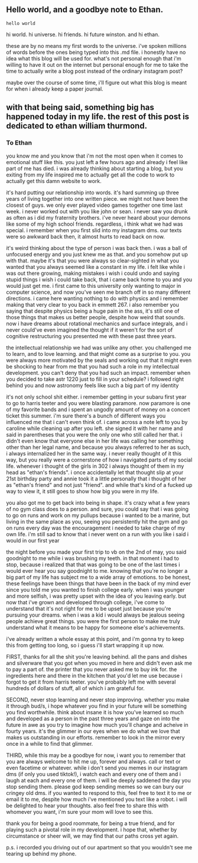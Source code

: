 ## Hello world, and a goodbye note to Ethan.

`hello world`

hi world. hi universe. hi friends. hi future winston. and hi ethan.

these are by no means my first words to the universe. i've spoken millions of words before the ones being typed into this .md file.
i honestly have no idea what this blog will be used for. what's not personal enough that i'm willing to have it out on the internet but personal enough for me to take the time to actually write a blog post instead of the ordinary instagram post?

maybe over the course of some time, i'll figure out what this blog is meant for when i already keep a paper journal.

with that being said, something big has happened today in my life. the rest of this post is dedicated to ethan william thurmond.
---

### To Ethan

you know me and you know that i'm not the most open when it comes to emotional stuff like this. you just left a few hours ago and already i feel like part of me has died. i was already thinking about starting a blog, but you exiting from my life inspired me to actually get all the code to work to actually get this damn website to work. 

it's hard putting our relationship into words. it's hard summing up three years of living together into one written piece. we might not have been the closest of guys. we only ever played video games together one time last week. i never worked out with you like john or sean. i never saw you drunk as often as i did my fraternity brothers. i've never heard about your demons like some of my high school friends. regardless, i think what we had was special. i remember when you first slid into my instagram dms. our texts were so awkward back then, it almost hurts to read back on now.

it's weird thinking about the type of person i was back then. i was a ball of unfocused energy and you just knew me as that. and you somehow put up with that. maybe it's that you were always so clear-sighted in what you wanted that you always seemed like a constant in my life. i felt like while i was out there growing, making mistakes i wish i could undo and saying stupid things i wish i could take back, that i came back home to you and you would just get me. i first came to this university only wanting to major in computer science, and now you've seen me branch off in so many different directions. i came here wanting nothing to do with physics and i remember making that very clear to you back in emmett 267. i also remember you saying that despite physics being a huge pain in the ass, it's still one of those things that makes us better people, despite how weird that sounds. now i have dreams about rotational mechanics and surface integrals, and i never could've even imagined the thought if it weren't for the sort of cognitive restructuring you presented me with these past three years. 

the intellectual relationship we had was unlike any other. you challenged me to learn, and to love learning. and that might come as a surprise to you. you were always more motivated by the seals and working out that it might even be shocking to hear from me that you had such a role in my intellectual development. you can't deny that you had such an impact. remember when you decided to take astr 1220 just to fill in your schedule? i followed right behind you and now astronomy feels like such a big part of my identity

it's not only school shit either. i remember getting in your subaru first year to go to harris teeter and you were blasting paramore. now paramore is one of my favorite bands and i spent an ungodly amount of money on a concert ticket this summer. i'm sure there's a bunch of different ways you influenced me that i can't even think of. i came across a note left to you by caroline while cleaning up after you left. she signed it with her name and said in parentheses that you were the only one who still called her that. i didn't even know that everyone else in her life was calling her something other than her legal name, and because you always referred to her as such, i always internalized her in the same way. i never really thought of it this way, but you really were a cornerstone of how i navigated parts of my social life. whenever i thought of the girls in 302 i always thought of them in my head as "ethan's friends". i once accidentally let that thought slip at your 21st birthday party and annie took it a little personally that i thought of her as "ethan's friend" and not just "friend". and while that's kind of a fucked up way to view it, it still goes to show how big you were in my life. 

you also got me to get back into being in shape. it's crazy what a few years of no gym class does to a person. and sure, you could say that i was going to go on runs and work on my pullups because i wanted to be a marine, but living in the same place as you, seeing you persistently hit the gym and go on runs every day was the encouragement i needed to take charge of my own life. i'm still sad to know that i never went on a run with you like i said i would in our first year

the night before you made your first trip to vb on the 2nd of may, you said goodnight to me while i was brushing my teeth. in that moment i had to stop, because i realized that that was going to be one of the last times i would ever hear you say goodnight to me. knowing that you're no longer a big part of my life has subject me to a wide array of emotions. to be honest, these feelings have been things that have been in the back of my mind ever since you told me you wanted to finish college early. when i was younger and more selfish, i was pretty upset with the idea of you leaving early. but now that i've grown and developed through college, i've come to understand that it's not right for me to be upset just because you're pursuing your dreams. when i was a kid i would always be jealous seeing people achieve great things. you were the first person to make me truly understand what it means to be happy for someone else's achievements.

i've already written a whole essay at this point, and i'm gonna try to keep this from getting too long, so i guess i'll start wrapping it up now.

FIRST, thanks for all the shit you're leaving behind. all the pans and dishes and silverware that you got when you moved in here and didn't even ask me to pay a part of. the printer that you never asked me to buy ink for. the ingredients here and there in the kitchen that you'd let me use because i forgot to get it from harris teeter. you've probably left me with several hundreds of dollars of stuff, all of which i am grateful for.

SECOND, never stop learning and never stop improving. whether you make it through bud/s, i hope whatever you find in your future will be something you find worthwhile. think about insane it is how you've learned so much and developed as a person in the past three years and gaze on into the future in awe as you try to imagine how much you'll change and acheive in fourty years. it's the glimmer in our eyes when we do what we love that makes us outstanding in our efforts. remember to look in the mirror every once in a while to find that glimmer.

THIRD, while this may be a goodbye for now, i want you to remember that you are always welcome to hit me up, forever and always. call or text or even facetime or whatever. while i don't send you memes in our instagram dms (if only you used tiktok!), i watch each and every one of them and i laugh at each and every one of them. i will be deeply saddened the day you stop sending them. please god keep sending memes so we can bury our cringey old dms. 
if you wanted to respond to this, feel free to text it to me or email it to me, despite how much i've mentioned you text like a robot. i will be delighted to hear your thoughts. also feel free to share this with whomever you want, i'm sure your mom will love to see this.

thank you for being a good roommate, for being a true friend, and for playing such a pivotal role in my development. i hope that, whether by circumstance or sheer will, we may find that our paths cross yet again. 

p.s. i recorded you driving out of our apartment so that you wouldn't see me tearing up behind my phone.

